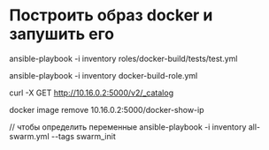 # Построить образ docker и запушить его

ansible-playbook -i inventory roles/docker-build/tests/test.yml

ansible-playbook -i inventory docker-build-role.yml

curl -X GET http://10.16.0.2:5000/v2/_catalog

docker image remove 10.16.0.2:5000/docker-show-ip

// чтобы определить переменные
ansible-playbook -i inventory all-swarm.yml --tags swarm_init